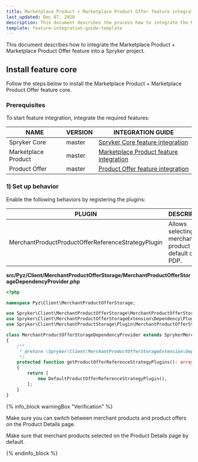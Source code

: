 ```yaml
---
title: Marketplace Product + Marketplace Product Offer feature integration
last_updated: Dec 07, 2020
description: This document describes the process how to integrate the Marketplace Product + Marketplace Product Offer feature into a Spryker project.
template: feature-integration-guide-template
---
```


This document describes how to integrate the Marketplace Product + Marketplace Product Offer feature into a Spryker project.

## Install feature core
Follow the steps below to install the Marketplace Product + Marketplace Product Offer feature core.

### Prerequisites

To start feature integration, integrate the required features:

| NAME | VERSION | INTEGRATION GUIDE |
|-|-|-|
| Spryker Core | master | [Spryker Core feature integration](https://documentation.spryker.com/docs/spryker-core-feature-integration)  |
| Marketplace Product | master | [Marketplace Product feature integration](/docs/marketplace/dev/feature-integration-guides/marketplace-product-feature-integration.html)  |
| Product Offer | master | [Product Offer feature integration](/docs/marketplace/dev/feature-integration-guides/product-offer-feature-integration.html)   |

### 1) Set up behavior
Enable the following behaviors by registering the plugins:

| PLUGIN | DESCRIPTION | PREREQUISITES | NAMESPACE |
|-|-|-|-|
| MerchantProductProductOfferReferenceStrategyPlugin | Allows selecting merchant product by default on PDP. |  | Spryker\Client\MerchantProductOfferStorageExtension\Dependency\Plugin |

**src/Pyz/Client/MerchantProductOfferStorage/MerchantProductOfferStorageDependencyProvider.php**

```php
<?php

namespace Pyz\Client\MerchantProductOfferStorage;

use Spryker\Client\MerchantProductOfferStorage\MerchantProductOfferStorageDependencyProvider as SprykerMerchantProductOfferStorageDependencyProvider;
use Spryker\Client\MerchantProductOfferStorageExtension\Dependency\Plugin\ProductOfferStorageCollectionSorterPluginInterface;
use Spryker\Client\MerchantProductStorage\Plugin\MerchantProductOfferStorage\MerchantProductProductOfferReferenceStrategyPlugin;

class MerchantProductOfferStorageDependencyProvider extends SprykerMerchantProductOfferStorageDependencyProvider
{
    /**
     * @return \Spryker\Client\MerchantProductOfferStorageExtension\Dependency\Plugin\ProductOfferReferenceStrategyPluginInterface[]
     */
    protected function getProductOfferReferenceStrategyPlugins(): array
    {
        return [
            new DefaultProductOfferReferenceStrategyPlugin(),
        ];
    }
}
```

{% info_block warningBox "Verification" %}

Make sure you can switch between merchant products and product offers on the Product Details page.

Make sure that merchant products selected on the Product Details page by default.

{% endinfo_block %}
